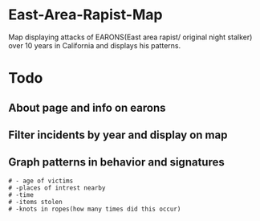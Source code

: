 # East-Area-Rapist-Map
Map displaying attacks of EARONS(East area rapist/ original night stalker) over 10 years in California and displays his patterns.

# Todo
## About page and info on earons
## Filter incidents by year and display on map
## Graph patterns in behavior and signatures
    # - age of victims
    # -places of intrest nearby
    # -time
    # -items stolen
    # -knots in ropes(how many times did this occur)



